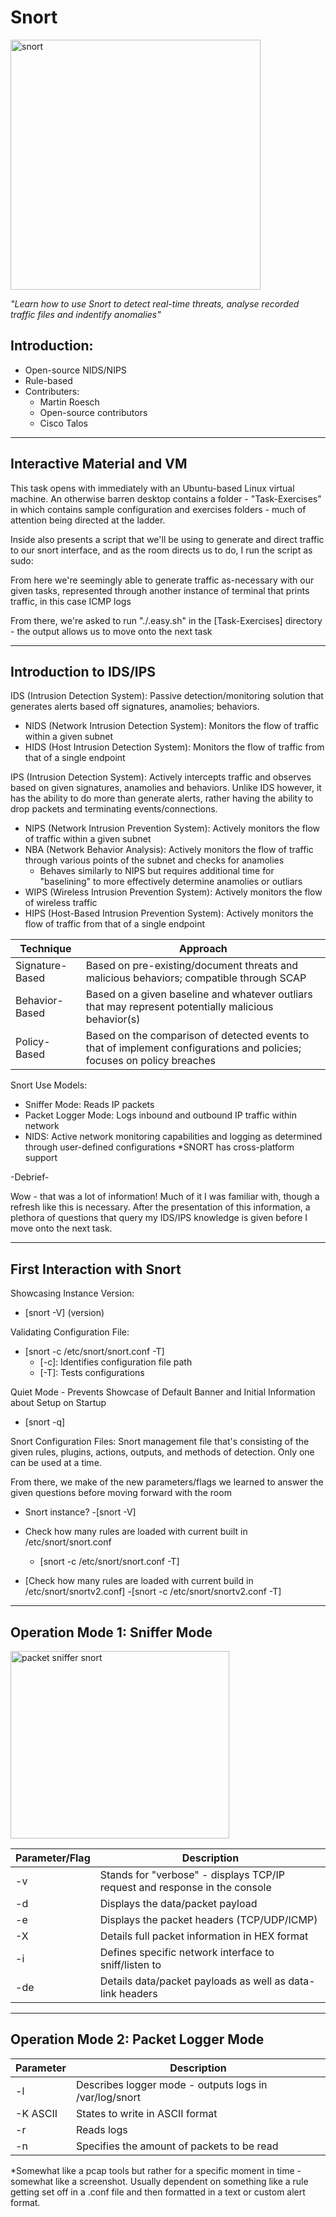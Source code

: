 # Snort
<img width="400" height="400" alt="snort" src="https://github.com/user-attachments/assets/f1ff3617-53f0-4412-821f-e4c790b50d6b" />

*"Learn how to use Snort to detect real-time threats, analyse recorded traffic files and indentify anomalies"*



## Introduction:

  - Open-source NIDS/NIPS
  - Rule-based 
  - Contributers:
    - Martin Roesch
    - Open-source contributors
    - Cisco Talos
-------------
Interactive Material and VM
---
This task opens with immediately with an Ubuntu-based Linux virtual machine. An otherwise barren desktop contains a folder - "Task-Exercises"
in which contains sample configuration and exercises folders - much of attention being directed at the ladder. 

Inside also presents a script that we'll be using to generate and direct traffic to our snort interface, and as the room directs us to do,
I run the script as sudo:

From here we're seemingly able to generate traffic as-necessary with our given tasks, represented through another instance of terminal that
prints traffic, in this case ICMP logs 

From there, we're asked to run "./.easy.sh" in the [Task-Exercises] directory - the output allows us to move onto the next task

---
Introduction to IDS/IPS
---
IDS (Intrusion Detection System): Passive detection/monitoring solution that generates alerts based off signatures, anamolies; behaviors.
  - NIDS (Network Intrusion Detection System): Monitors the flow of traffic within a given subnet
  - HIDS (Host Intrusion Detection System): Monitors the flow of traffic from that of a single endpoint 

IPS (Intrusion Detection System): Actively intercepts traffic and observes based on given signatures, anamolies and behaviors.
Unlike IDS however, it has the ability to do more than generate alerts, rather having the ability to drop packets and terminating 
events/connections.
  - NIPS (Network Intrusion Prevention System): Actively monitors the flow of traffic within a given subnet
  - NBA (Network Behavior Analysis): Actively monitors the flow of traffic through various points of the subnet and checks for anamolies
    - Behaves similarly to NIPS but requires additional time for "baselining" to more effectively determine anamolies or outliars
  - WIPS (Wireless Intrusion Prevention System): Actively monitors the flow of wireless traffic
  - HIPS (Host-Based Intrusion Prevention System): Actively monitors the flow of traffic from that of a single endpoint

| Technique | Approach |
| --------- | -------- |
| Signature-Based | Based on pre-existing/document threats and malicious behaviors; compatible through SCAP |
| Behavior-Based | Based on a given baseline and whatever outliars that may represent potentially malicious behavior(s) |
| Policy-Based | Based on the comparison of detected events to that of implement configurations and policies; focuses on policy breaches |

Snort Use Models:
  - Sniffer Mode: Reads IP packets 
  - Packet Logger Mode: Logs inbound and outbound IP traffic within network
  - NIDS: Active network monitoring capabilities and logging as determined through user-defined configurations
*SNORT has cross-platform support

-Debrief-

Wow - that was a lot of information! Much of it I was familiar with, though a refresh like this is necessary. After the presentation of
this information, a plethora of questions that query my IDS/IPS knowledge is given before I move onto the next task.

---

## First Interaction with Snort

Showcasing Instance Version:
  - [snort -V] (version)

Validating Configuration File:
  - [snort -c /etc/snort/snort.conf -T]
    - [-c]: Identifies configuration file path
    - [-T]: Tests configurations

Quiet Mode - Prevents Showcase of Default Banner and Initial Information about Setup on Startup
  - [snort -q]

Snort Configuration Files: Snort management file that's consisting of the given rules, plugins, actions, outputs, and methods of detection.
Only one can be used at a time.


From there, we make of the new parameters/flags we learned to answer the given questions before moving forward with the room
  - Snort instance?
    -[snort -V]

  - Check how many rules are loaded with current built in /etc/snort/snort.conf
    - [snort -c /etc/snort/snort.conf -T]

  - [Check how many rules are loaded with current build in /etc/snort/snortv2.conf]
    -[snort -c /etc/snort/snortv2.conf -T]

---
## Operation Mode 1: Sniffer Mode

<img width="350" height="300" alt="packet sniffer snort" src="https://github.com/user-attachments/assets/dc4a17cf-c726-4b6d-96b9-62cab454cd36" />

| Parameter/Flag | Description |
| -------------- | ----------- |
| -v | Stands for "verbose" - displays TCP/IP request and response in the console |
| -d | Displays the data/packet payload | 
| -e | Displays the packet headers (TCP/UDP/ICMP)
| -X | Details full packet information in HEX format |
| -i | Defines specific network interface to sniff/listen to | 
| -de | Details data/packet payloads as well as data-link headers | 

---
## Operation Mode 2: Packet Logger Mode

| Parameter | Description |
| --------- | ----------- |
| -l | Describes logger mode - outputs logs in /var/log/snort |
| -K ASCII | States to write in ASCII format |
| -r | Reads logs | 
| -n | Specifies the amount of packets to be read | 

*Somewhat like a pcap tools but rather for a specific moment in time - somewhat like a screenshot. 
Usually dependent on something like a rule getting set off in a .conf file and then formatted in a text or
custom alert format.












  














